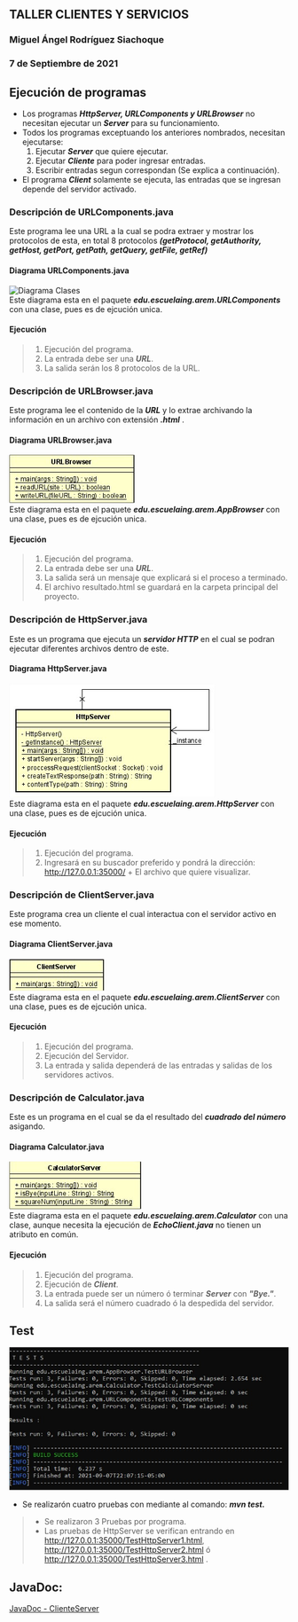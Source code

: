 ## TALLER CLIENTES Y SERVICIOS
### Miguel Ángel Rodríguez Siachoque
### 7 de Septiembre de 2021

## Ejecución de programas
- Los programas ___HttpServer, URLComponents y URLBrowser___ no necesitan ejecutar un ___Server___ para su funcionamiento.
- Todos los programas exceptuando los anteriores nombrados, necesitan ejecutarse:
  1. Ejecutar ___Server___ que quiere ejecutar.
  2. Ejecutar ___Cliente___ para poder ingresar entradas.
  3. Escribir entradas segun correspondan (Se explica a continuación).
- El programa ___Client___ solamente se ejecuta, las entradas que se ingresan depende del servidor activado.

### Descripción de URLComponents.java
Este programa lee una URL a la cual se podra extraer y mostrar los protocolos de esta, en total 8 protocolos ___(getProtocol, getAuthority, getHost, getPort, getPath, getQuery, getFile, getRef)___
#### Diagrama URLComponents.java
![Diagrama Clases](Image/DiagramaClase5.jpg)<br>
Este diagrama esta en el paquete ___edu.escuelaing.arem.URLComponents___ con una clase, pues es de ejcución unica.
#### Ejecución
> 1. Ejecución del programa.
> 2. La entrada debe ser una ___URL___.
> 3. La salida serán los 8 protocolos de la URL.

### Descripción de URLBrowser.java
Este programa lee el contenido de la ___URL___ y lo extrae archivando la información en un archivo con extensión ___.html___ .
#### Diagrama URLBrowser.java
![Diagrama Clases](Image/Image1.jpg)<br>
Este diagrama esta en el paquete ___edu.escuelaing.arem.AppBrowser___ con una clase, pues es de ejcución unica.
#### Ejecución
> 1. Ejecución del programa.
> 2. La entrada debe ser una ___URL___.
> 3. La salida será un mensaje que explicará si el proceso a terminado.
> 4. El archivo resultado.html se guardará en la carpeta principal del proyecto.

### Descripción de HttpServer.java
Este es un programa que ejecuta un ___servidor HTTP___ en el cual se podran ejecutar diferentes archivos dentro de este.
#### Diagrama HttpServer.java
![Diagrama Clases](Image/Image4.jpg)<br>
Este diagrama esta en el paquete ___edu.escuelaing.arem.HttpServer___ con una clase, pues es de ejcución unica.
#### Ejecución
> 1. Ejecución del programa.
> 2. Ingresará en su buscador preferido y pondrá la dirección: http://127.0.0.1:35000/ + El archivo que quiere visualizar.

### Descripción de ClientServer.java
Este programa crea un cliente el cual interactua con el servidor activo en ese momento.
#### Diagrama ClientServer.java
![Diagrama Clases](Image/Image3.jpg)<br>
Este diagrama esta en el paquete ___edu.escuelaing.arem.ClientServer___ con una clase, pues es de ejcución unica.
#### Ejecución
> 1. Ejecución del programa.
> 2. Ejecución del Servidor.
> 3. La entrada y salida dependerá de las entradas y salidas de los servidores activos.

### Descripción de Calculator.java
Este es un programa en el cual se da el resultado del ___cuadrado del número___ asigando.
#### Diagrama Calculator.java
![Diagrama Clases](Image/Image2.jpg)<br>
Este diagrama esta en el paquete ___edu.escuelaing.arem.Calculator___ con una clase, aunque necesita la ejecución de ___EchoClient.java___ no tienen un atributo en común.
#### Ejecución
> 1. Ejecución del programa.
> 2. Ejecución de ___Client___.
> 3. La entrada puede ser un número ó terminar ___Server___ con ___"Bye."___.
> 4. La salida será el número cuadrado ó la despedida del servidor.

## Test
![Test App](Image/Test.jpg)<br>
- Se realizarón cuatro pruebas con mediante al comando: ___mvn test.___<br>
> - Se realizaron 3 Pruebas por programa.
> - Las pruebas de HttpServer se verifican entrando en http://127.0.0.1:35000/TestHttpServer1.html, http://127.0.0.1:35000/TestHttpServer2.html ó http://127.0.0.1:35000/TestHttpServer3.html .

## JavaDoc:
[JavaDoc - ClienteServer](JavaDocs/index.html)